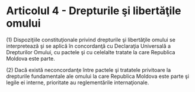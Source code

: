 # Articolul 4 - Drepturile şi libertăţile omului

(1) Dispoziţiile constituţionale privind drepturile şi libertăţile omului se interpretează şi se aplică în concordanţă cu Declaraţia Universală a Drepturilor Omului, cu pactele şi cu celelalte tratate la care Republica Moldova este parte.

(2) Dacă există neconcordanţe între pactele şi tratatele privitoare la drepturile fundamentale ale omului la care Republica Moldova este parte şi legile ei interne, prioritate au reglementările internaţionale.